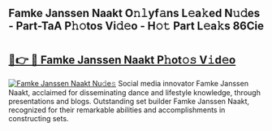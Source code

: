 ## Famke Janssen Naakt O𝚗𝚕yf𝚊ns L𝚎a𝚔ed N𝚞𝚍es - Part-TaA P𝚑𝚘tos Vi𝚍𝚎o - H𝚘𝚝 Part L𝚎a𝚔s 86Cie

# <h2><a href="http://kfbhv6w.oniu.top/?m=Famke+Janssen+Naakt">🔗👉 🔴 Famke Janssen Naakt P𝚑ot𝚘𝚜 V𝚒d𝚎o</a></h2>

[![Famke Janssen Naakt Nu𝚍e𝚜](https://i.imgur.com/0qMVB7G.gif)](http://kfbhv6w.oniu.top/?m=Famke+Janssen+Naakt)
Social media innovator Famke Janssen Naakt, acclaimed for disseminating dance and lifestyle knowledge, through presentations and blogs. Outstanding set builder Famke Janssen Naakt, recognized for their remarkable abilities and accomplishments in constructing sets.  
